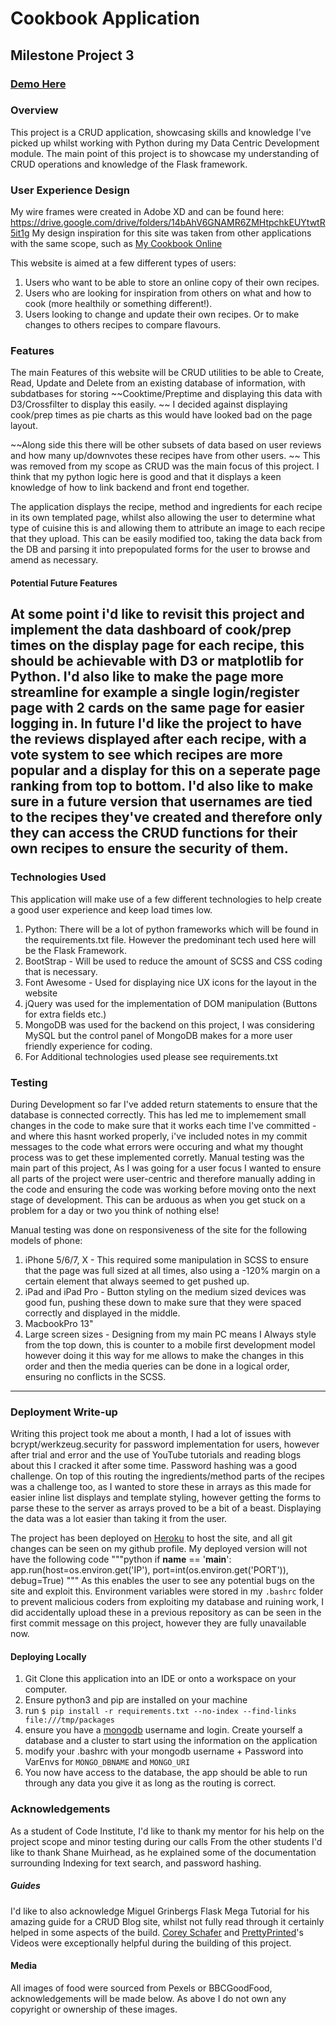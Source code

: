 # Cookbook Application
## Milestone Project 3 
### [Demo Here](https://ms3-cookbook.herokuapp.com/)
### Overview
This project is a CRUD application, showcasing skills and knowledge I've picked up whilst working with Python during my Data Centric Development module. The main point of this project is to showcase my understanding of CRUD operations and knowledge of the Flask framework.

### User Experience Design
My wire frames were created in Adobe XD and can be found here: https://drive.google.com/drive/folders/14bAhV6GNAMR6ZMHtpchkEUYtwtR5it1g My design inspiration for this site was taken from other applications with the same scope, such as [My Cookbook Online](https://www.mycookbook-online.net/en-gb/home/)

This website is aimed at a few different types of users:
1. Users who want to be able to store an online copy of their own recipes.
2. Users who are looking for inspiration from others on what and how to cook (more healthily or something different!).
3. Users looking to change and update their own recipes. Or to make changes to others recipes to compare flavours.


### Features
The main Features of this website will be CRUD utilities to be able to Create, Read, Update and Delete from an existing database of information, with subdatbases for storing ~~Cooktime/Preptime and displaying this data with D3/Crossfilter to display this easily. ~~ I decided against displaying cook/prep times as pie charts as this would have looked bad on the page layout.

~~Along side this there will be other subsets of data based on user reviews and how many up/downvotes these recipes have from other users. ~~
This was removed from my scope as CRUD was the main focus of this project. I think that my python logic here is good and that it displays a keen knowledge of how to link backend and front end together.

The application displays the recipe, method and ingredients for each recipe in its own templated page, whilst also allowing the user to determine what type of cuisine this is and allowing them to attribute an image to each recipe that they upload. This can be easily modified too, taking the data back from the DB and parsing it into prepopulated forms for the user to browse and amend as necessary.
#### Potential Future Features
At some point i'd like to revisit this project and implement the data dashboard of cook/prep times on the display page for each recipe, this should be achievable with D3 or matplotlib for Python.
I'd also like to make the page more streamline for example a single login/register page with 2 cards on the same page for easier logging in.
In future I'd like the project to have the reviews displayed after each recipe, with a vote system to see which recipes are more popular and a display for this on a seperate page ranking from top to bottom.
I'd also like to make sure in a future version that usernames are tied to the recipes they've created and therefore only they can access the CRUD functions for their own recipes to ensure the security of them.
-------
### Technologies Used
This application will make use of a few different technologies to help create a good user experience and keep load times low. 

1. Python: There will be a lot of python frameworks which will be found in the requirements.txt file. However the predominant tech used here will be the Flask Framework.
2. BootStrap - Will be used to reduce the amount of SCSS and CSS coding that is necessary.
3. Font Awesome - Used for displaying nice UX icons for the layout in the website
4. jQuery was used for the implementation of DOM manipulation (Buttons for extra fields etc.)
5. MongoDB was used for the backend on this project, I was considering MySQL but the control panel of MongoDB makes for a more user friendly experience for coding.
6. For Additional technologies used please see requirements.txt

### Testing
During Development so far I've added return statements to ensure that the database is connected correctly. This has led me to implemement small changes in the code to make sure that it works each time I've committed - and where this hasnt worked properly, i've included notes in my commit messages to the code what errors were occuring and what my thought process was to get these implemented corretly.
Manual testing was the main part of this project, As I was going for a user focus I wanted to ensure all parts of the project were user-centric and therefore manually adding in the code and ensuring the code was working before moving onto the next stage of development. This can be arduous as when you get stuck on a problem for a day or two you think of nothing else!


Manual testing was done on responsiveness of the site for the following models of phone:
1.  iPhone 5/6/7, X - This required some manipulation in SCSS to ensure that the page was full sized at all times, also using a -120% margin on a certain element that always seemed to get pushed up.
2.  iPad and iPad Pro - Button styling on the medium sized devices was good fun, pushing these down to make sure that they were spaced correctly and displayed in the middle.
3.  MacbookPro 13"
4.  Large screen sizes - Designing from my main PC means I Always style from the top down, this is counter to a mobile first development model however doing it this way for me allows to make the changes in this order and then the media queries can be done in a logical order, ensuring no conflicts in the SCSS.

-----
### Deployment Write-up
Writing this project took me about a month, I had a lot of issues with bcrypt/werkzeug.security for password implementation for users, however after trial and error and the use of YouTube tutorials and reading blogs about this I cracked it after some time. Password hashing was a good challenge. 
On top of this routing the ingredients/method parts of the recipes was a challenge too, as I wanted to store these in arrays as this made for easier inline list displays and template styling, however getting the forms to parse these to the server as arrays proved to be a bit of a beast. Displaying the data was a lot easier than taking it from the user.

The project has been deployed on [Heroku](https://ms3-cookbook.herokuapp.com/) to host the site, and all git changes can be seen on my github profile. My deployed version will not have the following code 
"""python 
if __name__ == '__main__':
    app.run(host=os.environ.get('IP'),
        port=int(os.environ.get('PORT')),
        debug=True) 
        """
As this enables the user to see any potential bugs on the site and exploit this.
Environment variables were stored in my `.bashrc` folder to prevent malicious coders from exploiting my database and ruining work, I did accidentally upload these in a previous repository as can be seen in the first commit message on this project, however they are fully unavailable now.
#### Deploying Locally
1. Git Clone this application into an IDE or onto a workspace on your computer.
2. Ensure python3 and pip are installed on your machine
3. run ```$ pip install -r requirements.txt --no-index --find-links file:///tmp/packages```
4. ensure you have a [mongodb](https://www.mongodb.com/) username and login. Create yourself a database and a cluster to start using the information on the application
5. modify your .bashrc with your mongodb username + Password into VarEnvs for ```MONGO_DBNAME``` and ```MONGO_URI``` 
6. You now have access to the database, the app should be able to run through any data you give it as long as the routing is correct.

### Acknowledgements
As a student of Code Institute, I'd like to thank my mentor for his help on the project scope and minor testing during our calls
From the other students I'd like to thank Shane Muirhead, as he explained some of the documentation surrounding Indexing for text search, and password hashing.
##### Guides
I'd like to also acknowledge Miguel Grinbergs Flask Mega Tutorial for his amazing guide for a CRUD Blog site, whilst not fully read through it certainly helped in some aspects of the build.
[Corey Schafer](https://www.youtube.com/user/schafer5) and [PrettyPrinted](https://www.youtube.com/channel/UC-QDfvrRIDB6F0bIO4I4HkQ)'s Videos were exceptionally helpful during the building of this project.
#### Media
All images of food were sourced from Pexels or BBCGoodFood, acknowledgements will be made below. As above I do not own any copyright or ownership of these images.

